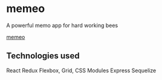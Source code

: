 # memeo

A powerful memo app for hard working bees

[memeo](https://mememo.herokuapp.com/)

## Technologies used

React
Redux
Flexbox, Grid, CSS Modules
Express
Sequelize
